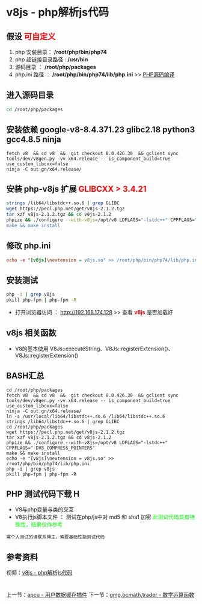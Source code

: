 # v8js - php解析js代码

## 假设 <font color="#FF0000">可自定义</font>
1. php 安装目录： **/root/php/bin/php74**
2. php 超链接目录路径 : **/usr/bin**
3. 源码目录 ： **/root/php/packages**
4. php.ini 路径 ： **/root/php/bin/php74/lib/php.ini** >> [PHP源码编译](http://www.19src.com/5.html)

## 进入源码目录
```BASH
cd /root/php/packages
```

## 安装依赖 google-v8-8.4.371.23  glibc2.18  python3 gcc4.8.5 ninja
```google v8
fetch v8  && cd v8  &&  git checkout 8.0.426.30  && gclient sync
tools/dev/v8gen.py -vv x64.release -- is_component_build=true use_custom_libcxx=false
ninja -C out.gn/x64.release/
```

## 安装 php-v8js 扩展  <font color=#FF0000>GLIBCXX > 3.4.21</font>
```BASH
strings /lib64/libstdc++.so.6 | grep GLIBC
wget https://pecl.php.net/get/v8js-2.1.2.tgz
tar xzf v8js-2.1.2.tgz && cd v8js-2.1.2
phpize && ./configure --with-v8js=/opt/v8 LDFLAGS="-lstdc++" CPPFLAGS="-DV8_COMPRESS_POINTERS“
make && make install
```

## 修改 php.ini
``` /root/php/bin/php74/lib/php.ini <<<
echo -e "[v8js]\nextension = v8js.so" >> /root/php/bin/php74/lib/php.ini
```

## 安装测试
```bash
php -i | grep v8js
pkill php-fpm | php-fpm -R
```
- 打开浏览器访问 ： http://192.168.174.128 >> 查看 <font color=#FF0000> **v8js** </font> 是否加载好

## v8js 相关函数
- V8的基本使用 V8Js::executeString、V8Js::registerExtension()、 V8Js::registerExtension()

## BASH汇总
```
cd /root/php/packages
fetch v8  && cd v8  &&  git checkout 8.0.426.30  && gclient sync
tools/dev/v8gen.py -vv x64.release -- is_component_build=true use_custom_libcxx=false
ninja -C out.gn/x64.release/
ln -s /usr/local/lib64/libstdc++.so.6 /lib64/libstdc++.so.6
strings /lib64/libstdc++.so.6 | grep GLIBC
cd /root/php/packages
wget https://pecl.php.net/get/v8js-2.1.2.tgz
tar xzf v8js-2.1.2.tgz && cd v8js-2.1.2
phpize && ./configure --with-v8js=/opt/v8 LDFLAGS="-lstdc++" CPPFLAGS="-DV8_COMPRESS_POINTERS"
make && make install
echo -e "[v8js]\nextension = v8js.so" >> /root/php/bin/php74/lib/php.ini
php -i | grep v8js
pkill php-fpm | php-fpm -R
```

## PHP 测试代码下载 H
- V8与php变量与类的交互
- V8执行js脚本文件  ： 测试在php/js中对 md5  和 sha1 加密
<font color="#00ff00">此测试代码具有特殊性，结果仅作参考</font>
```
需个人测试的请联系博主，索要基础性能测试代码
```

## 参考资料
视频：[v8js - php解析js代码](https://study.163.com/course/introduction.htm?courseId=1211778804&share=2&shareId=480000002265446#/courseDetail?tab=1 "v8js - php解析js代码")

#
上一节：[apcu - 用户数据缓存插件](http://www.19src.com/26.html)
下一节：[gmp,bcmath,trader - 数学运算函数](http://www.19src.com/28.html)